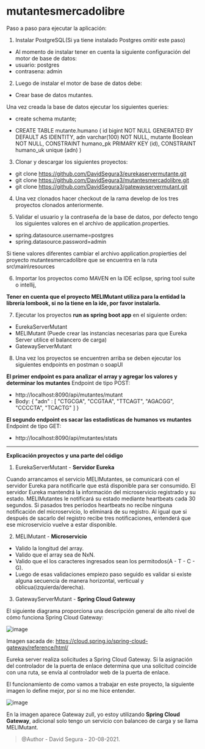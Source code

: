 
# mutantesmercadolibre
Paso a paso para ejecutar la aplicación:

1. Instalar PostgreSQL(Si ya tiene instalado Postgres omitir este paso)
- Al momento de instalar tener en cuenta la siguiente configuración del motor de base de datos:
- usuario: postgres
- contrasena: admin

2. Luego de instalar el motor de base de datos debe:

- Crear base de datos mutantes.

Una vez creada la base de datos ejecutar los siguientes queries:

- create schema mutante;

- CREATE TABLE mutante.humano
(
    id bigint 				NOT NULL GENERATED BY DEFAULT AS IDENTITY,
    adn varchar(100) 		NOT NULL,
    mutante Boolean			NOT NULL,
    CONSTRAINT humano_pk PRIMARY KEY (id),
    CONSTRAINT humano_uk unique (adn)
)

3. Clonar y descargar los siguientes proyectos:

- git clone https://github.com/DavidSegura3/eurekaservermutante.git
- git clone https://github.com/DavidSegura3/mutantesmercadolibre.git
- git clone https://github.com/DavidSegura3/gatewayservermutant.git


4. Una vez clonados hacer checkout de la rama develop de los tres proyectos clonados anteriormente.

5. Validar el usuario y la contraseña de la base de datos, por defecto tengo los siguientes valores en el archivo de application.properties.

- spring.datasource.username=postgres
- spring.datasource.password=admin

Si tiene valores diferentes cambiar el archivo application.propierties del proyecto mutantesmercadolibre que se encuentra en la ruta src\main\resources



6. Importar los proyectos como MAVEN en la IDE eclipse, spring tool suite o intellij, 

**Tener en cuenta que el proyecto MELIMutant utiliza para la entidad la librería lombook, si no la tiene en la ide, por favor instalarla.**


7. Ejecutar los proyectos **run as spring boot app** en el siguiente orden:

- EurekaServerMutant
- MELIMutant (Puede crear las instancias necesarias para que Eureka Server utilice el balancero de carga)
- GatewayServerMutant


8. Una vez los proyectos se encuentren arriba se deben ejecutar los siguientes endpoints en postman o soapUI

**El primer endpoint es para analizar el array y agregar los valores y determinar los mutantes**
Endpoint de tipo POST:
- http://localhost:8090/api/mutantes/mutant
- Body:
{
    "adn" : [
        "CTGCGA", "CCGTAA", "TTCAGT", "AGACGG", "CCCCTA", "TCACTG"
    ]
}

**El segundo endpoint es sacar las estadisticas de humanos vs mutantes**
Endpoint de tipo GET:
- http://localhost:8090/api/mutantes/stats



-----------------------------------------------------------------------------------------------------------------------------------------------------------------------------------


**Explicación proyectos y una parte del código**


1. EurekaServerMutant - **Servidor Eureka**

Cuando arrancamos el servicio MELIMutantes, se comunicará con el servidor Eureka para notificarle que está disponible para ser consumido. El servidor Eureka mantendrá la información del microservicio registrado y su estado. MELIMutantes le notificará su estado mediante heartbeats cada 30 segundos. Si pasados tres periodos heartbeats no recibe ninguna notificación del microservicio, lo eliminará de su registro. Al igual que si después de sacarlo del registro recibe tres notificaciones, entenderá que ese microservicio vuelve a estar disponible. 


2. MELIMutant - **Microservicio** 

- Valido la longitud del array.
- Valido que el array sea de NxN.
- Valido que el los caracteres ingresados sean los permitodos(A - T - C - G).
- Luego de esas validaciones empiezo paso seguido es validar si existe alguna secuencia de manera horizontal, verticual y oblicua(izquierda/derecha).


3. GatewayServerMutant - **Spring Cloud Gateway**

El siguiente diagrama proporciona una descripción general de alto nivel de cómo funciona Spring Cloud Gateway:

![image](https://user-images.githubusercontent.com/48692997/130154942-80a637c0-95fe-4fde-95c8-7c1fe5a6af79.png)


Imagen sacada de: https://cloud.spring.io/spring-cloud-gateway/reference/html/



Eureka server realiza solicitudes a Spring Cloud Gateway. Si la asignación del controlador de la puerta de enlace determina que una solicitud coincide con una ruta, se envía al controlador web de la puerta de enlace. 


El funcionamiento de como vamos a trabajar en este proyecto, la siguiente imagen lo define mejor, por si no me hice entender.


![image](https://user-images.githubusercontent.com/48692997/130154180-b3976a93-37ec-48f9-b2a6-0231ea7fe350.png)



En la imagen aparece Gateway zull, yo estoy utilizando **Spring Cloud Gateway**, adicional solo tengo un servicio con balanceo de carga y se llama MELIMutant.






> @Author - David Segura - 20-08-2021.
